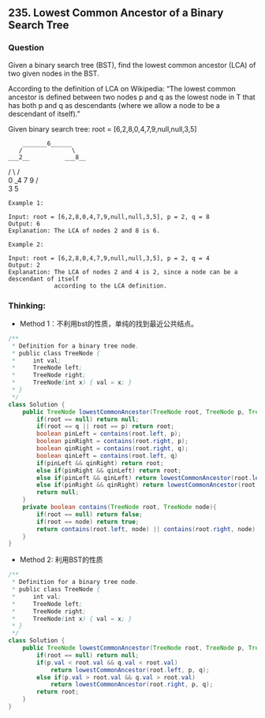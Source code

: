 ## 235. Lowest Common Ancestor of a Binary Search Tree

### Question
Given a binary search tree (BST), find the lowest common ancestor (LCA) of two given nodes in the BST.

According to the definition of LCA on Wikipedia: “The lowest common ancestor is defined between two nodes p and q as the lowest node in T that has both p and q as descendants (where we allow a node to be a descendant of itself).”

Given binary search tree:  root = [6,2,8,0,4,7,9,null,null,3,5]

        _______6______
       /              \
    ___2__          ___8__
   /      \        /      \
   0      _4       7       9
         /  \
         3   5

```
Example 1:

Input: root = [6,2,8,0,4,7,9,null,null,3,5], p = 2, q = 8
Output: 6
Explanation: The LCA of nodes 2 and 8 is 6.

Example 2:

Input: root = [6,2,8,0,4,7,9,null,null,3,5], p = 2, q = 4
Output: 2
Explanation: The LCA of nodes 2 and 4 is 2, since a node can be a descendant of itself
             according to the LCA definition.
```

### Thinking:
* Method 1：不利用bst的性质，单纯的找到最近公共结点。

```Java
/**
 * Definition for a binary tree node.
 * public class TreeNode {
 *     int val;
 *     TreeNode left;
 *     TreeNode right;
 *     TreeNode(int x) { val = x; }
 * }
 */
class Solution {
    public TreeNode lowestCommonAncestor(TreeNode root, TreeNode p, TreeNode q) {
        if(root == null) return null;
        if(root == q || root == p) return root;
        boolean pinLeft = contains(root.left, p);
        boolean pinRight = contains(root.right, p);
        boolean qinRight = contains(root.right, q);
        boolean qinLeft = contains(root.left, q)
        if(pinLeft && qinRight) return root;
        else if(pinRight && qinLeft) return root;
        else if(pinLeft && qinLeft) return lowestCommonAncestor(root.left, p, q);
        else if(pinRight && qinRight) return lowestCommonAncestor(root.right, p, q);
        return null;
    }
    private boolean contains(TreeNode root, TreeNode node){
        if(root == null) return false;
        if(root == node) return true;
        return contains(root.left, node) || contains(root.right, node);
    }
}
```

* Method 2: 利用BST的性质

```Java
/**
 * Definition for a binary tree node.
 * public class TreeNode {
 *     int val;
 *     TreeNode left;
 *     TreeNode right;
 *     TreeNode(int x) { val = x; }
 * }
 */
class Solution {
    public TreeNode lowestCommonAncestor(TreeNode root, TreeNode p, TreeNode q) {
        if(root == null) return null;
        if(p.val < root.val && q.val < root.val)
            return lowestCommonAncestor(root.left, p, q);
        else if(p.val > root.val && q.val > root.val)
            return lowestCommonAncestor(root.right, p, q);
        return root;
    }
}
```